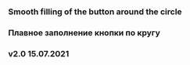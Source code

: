 ### Smooth filling of the button around the circle 
### Плавное заполнение кнопки по кругу 
### v2.0 15.07.2021